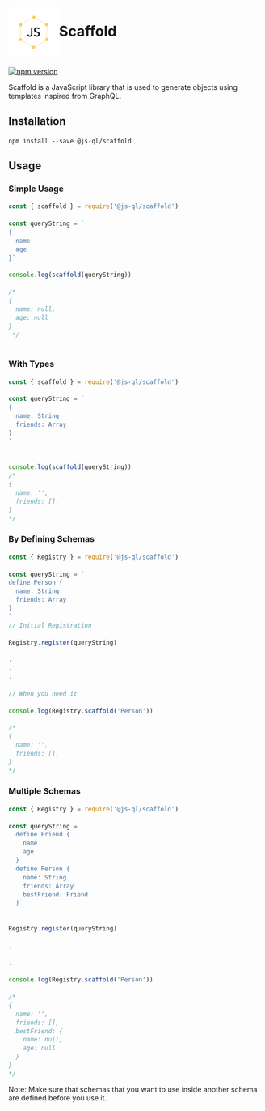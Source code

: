 # <img src="assets/jsql.svg" alt="JSQL Logo" width="100" height="100" align="center">Scaffold

[![npm version](https://badge.fury.io/js/%40js-ql%2Fscaffold.svg)](https://badge.fury.io/js/%40js-ql%2Fscaffold)

Scaffold is a JavaScript library that is used to generate objects using templates inspired from GraphQL.

## Installation

```console
npm install --save @js-ql/scaffold
```

## Usage

### Simple Usage

```javascript
const { scaffold } = require('@js-ql/scaffold')

const queryString = `
{
  name
  age
}`

console.log(scaffold(queryString))

/*
{
  name: null,
  age: null
}
 */



```

### With Types

```javascript
const { scaffold } = require('@js-ql/scaffold')

const queryString = `
{
  name: String
  friends: Array
}
`


console.log(scaffold(queryString))
/*
{
  name: '',
  friends: [],
}
*/

```

### By Defining Schemas

```javascript
const { Registry } = require('@js-ql/scaffold')

const queryString = `
define Person {
  name: String
  friends: Array
}
`
// Initial Registration

Registry.register(queryString)

.
.
.

// When you need it

console.log(Registry.scaffold('Person'))

/*
{
  name: '',
  friends: [],
}
*/

```

### Multiple Schemas

```javascript
const { Registry } = require('@js-ql/scaffold')

const queryString = `
  define Friend {
    name
    age
  }
  define Person {
    name: String
    friends: Array
    bestFriend: Friend
  }`


Registry.register(queryString)

.
.
.

console.log(Registry.scaffold('Person'))

/*
{
  name: '',
  friends: [],
  bestFriend: {
    name: null,
    age: null
  }
}
*/

```

Note: Make sure that schemas that you want to use inside another schema are defined before you use it.
